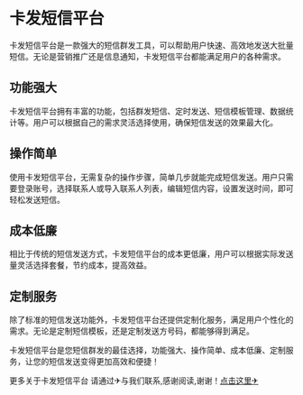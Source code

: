 # 卡发短信平台

卡发短信平台是一款强大的短信群发工具，可以帮助用户快速、高效地发送大批量短信。无论是营销推广还是信息通知，卡发短信平台都能满足用户的各种需求。

## 功能强大

卡发短信平台拥有丰富的功能，包括群发短信、定时发送、短信模板管理、数据统计等。用户可以根据自己的需求灵活选择使用，确保短信发送的效果最大化。

## 操作简单

使用卡发短信平台，无需复杂的操作步骤，简单几步就能完成短信发送。用户只需要登录账号，选择联系人或导入联系人列表，编辑短信内容，设置发送时间，即可轻松发送短信。

## 成本低廉

相比于传统的短信发送方式，卡发短信平台的成本更低廉，用户可以根据实际发送量灵活选择套餐，节约成本，提高效益。

## 定制服务

除了标准的短信发送功能外，卡发短信平台还提供定制化服务，满足用户个性化的需求。无论是定制短信模板，还是定制发送方号码，都能够得到满足。

卡发短信平台是您短信群发的最佳选择，功能强大、操作简单、成本低廉、定制服务，让您的短信发送变得更加高效和便捷！

更多关于卡发短信平台 请通过✈与我们联系,感谢阅读,谢谢！[点击这里✈](https://t.me/lm999bot)